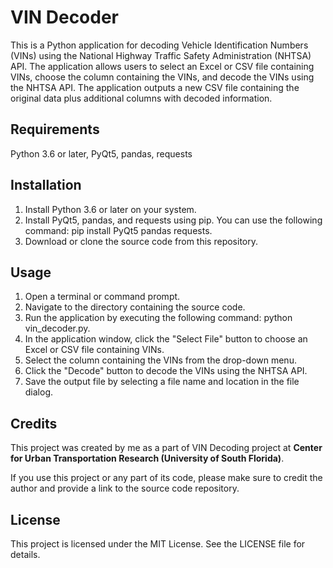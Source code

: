 # VIN Decoder
This is a Python application for decoding Vehicle Identification Numbers (VINs) using the National Highway Traffic Safety Administration (NHTSA) API. The application allows users to select an Excel or CSV file containing VINs, choose the column containing the VINs, and decode the VINs using the NHTSA API. The application outputs a new CSV file containing the original data plus additional columns with decoded information.

## Requirements
Python 3.6 or later,
PyQt5,
pandas,
requests

## Installation
1. Install Python 3.6 or later on your system.
2. Install PyQt5, pandas, and requests using pip. You can use the following command: pip install PyQt5 pandas requests.
3. Download or clone the source code from this repository.

## Usage
1. Open a terminal or command prompt.
2. Navigate to the directory containing the source code.
3. Run the application by executing the following command: python vin_decoder.py.
4. In the application window, click the "Select File" button to choose an Excel or CSV file containing VINs.
5. Select the column containing the VINs from the drop-down menu.
6. Click the "Decode" button to decode the VINs using the NHTSA API.
7. Save the output file by selecting a file name and location in the file dialog.

## Credits
This project was created by me as a part of VIN Decoding project at **Center for Urban Transportation Research (University of South Florida)**.

If you use this project or any part of its code, please make sure to credit the author and provide a link to the source code repository.

## License
This project is licensed under the MIT License. See the LICENSE file for details.
